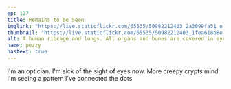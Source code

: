 ```yaml
---
ep: 127
title: Remains to be Seen
imglink: "https://live.staticflickr.com/65535/50982212403_2a3099fa51_o.jpg"
thumbnail: "https://live.staticflickr.com/65535/50982212403_1fea618b8e_q.jpg"
alt: A human ribcage and lungs. All organs and bones are covered in eyes. Along the top of the image are the words "put them back" 
name: pezzy
hastext: true
---
```

I'm an optician. I'm sick of the sight of eyes now. More creepy crypts mind I'm seeing a pattern I've connected the dots 